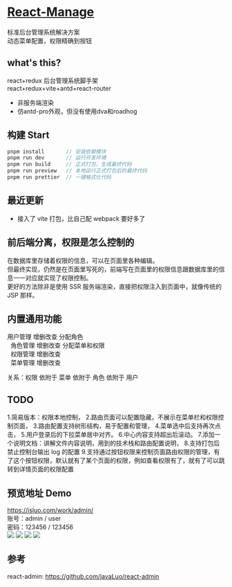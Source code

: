 # [React-Manage](https://github.com/Sjj1024/react-manage/)

标准后台管理系统解决方案<br/>
动态菜单配置，权限精确到按钮<br/>

## what's this?

react+redux 后台管理系统脚手架<br/>
react+redux+vite+antd+react-router

<ul>
 <li>非服务端渲染</li>
 <li>仿antd-pro外观，但没有使用dva和roadhog</li>
</ul>

## 构建 Start

```javascript
pnpm install       // 安装依赖模块
pnpm run dev       // 运行开发环境
pnpm run build     // 正式打包，生成最终代码
pnpm run preview   // 本地运行正式打包后的最终代码
pnpm run prettier  // 一键格式化代码
```

## 最近更新

-   接入了 vite 打包，比自己配 webpack 要好多了

## 前后端分离，权限是怎么控制的

在数据库里存储着权限的信息，可以在页面里各种编辑。<br/>
但最终实现，仍然是在页面里写死的，前端写在页面里的权限信息跟数据库里的信息一一对应就实现了权限控制。<br/>
更好的方法除非是使用 SSR 服务端渲染，直接把权限注入到页面中，就像传统的 JSP 那样。

## 内置通用功能

用户管理 增删改查 分配角色<br/>
  角色管理 增删改查 分配菜单和权限<br/>
  权限管理 增删改查<br/>
  菜单管理 增删改查<br/>

关系：权限 依附于 菜单 依附于 角色 依附于 用户

## TODO

1.简易版本：权限本地控制， 2.路由页面可以配置隐藏，不展示在菜单栏和权限控制页面， 3.路由配置支持树形结构，易于配置和管理， 4.菜单选中后支持再次点击， 5.用户登录后的下拉菜单居中对齐。 6.中心内容支持超出后滚动。 7.添加一个说明文档：讲解文件内容说明，用到的技术栈和路由配置说明， 8.支持打包后禁止控制台输出 log 的配置 9.支持通过按钮权限来控制页面路由权限的管理，有了这个按钮权限，默认就有了某个页面的权限，例如查看权限有了，就有了可以跳转到详情页面的权限配置

## 预览地址 Demo

https://isluo.com/work/admin/ <br/>
账号：admin / user<br/>
密码：123456 / 123456  
![](https://jsd.cdn.zzko.cn/gh/1024huijia/FileHub@main/root/zetyun/1704370797374image.png)
![](https://jsd.cdn.zzko.cn/gh/1024huijia/FileHub@main/root/zetyun/1704370858319image.png)
![](https://jsd.cdn.zzko.cn/gh/1024huijia/FileHub@main/root/zetyun/1704370896499image.png)
![](https://jsd.cdn.zzko.cn/gh/1024huijia/FileHub@main/root/zetyun/1704370915264image.png)

## 参考

react-admin: https://github.com/javaLuo/react-admin <br/>
